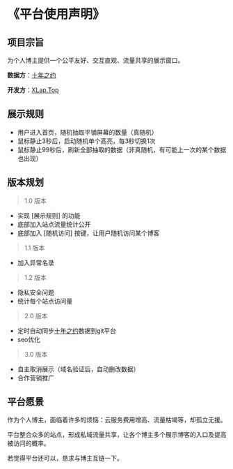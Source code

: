 # 《平台使用声明》

## 项目宗旨

为个人博主提供一个公平友好、交互直观、流量共享的展示窗口。

**数据方**：[十年之约](https://www.foreverblog.cn/)

**开发方**：[XLap.Top](https://xlap.top)

## 展示规则

* 用户进入首页，随机抽取平铺屏幕的数量（真随机）
* 鼠标静止3秒后，启动随机单个高亮，每3秒切换1次
* 鼠标静止99秒后，刷新全部抽取的数据（非真随机，有可能上一次的某个数据也出现）

## 版本规划

> 1.0 版本

* 实现 [展示规则] 的功能
* 底部加入站点流量统计公开
* 底部加入 [随机访问] 按键，让用户随机访问某个博客

> 1.1 版本

* 加入异常名录

> 1.2 版本

* 隐私安全问题
* 统计每个站点访问量

> 2.0 版本

* 定时自动同步[十年之约](https://www.foreverblog.cn/)数据到git平台
* seo优化

> 3.0 版本

* 自主取消展示（域名验证后，自动删改数据）
* 合作营销推广

## 平台愿景

作为个人博主，面临着许多的烦恼：云服务费用增高、流量枯竭等，却孤立无援。

平台整合众多的站点，形成私域流量共享，让各个博主多个展示博客的入口及提高被访问的概率。

若觉得平台还可以，恳求与博主互链一下。
